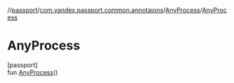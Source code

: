//[passport](../../../index.md)/[com.yandex.passport.common.annotaions](../index.md)/[AnyProcess](index.md)/[AnyProcess](-any-process.md)

# AnyProcess

[passport]\
fun [AnyProcess](-any-process.md)()
